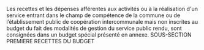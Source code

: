 Les recettes et les dépenses afférentes aux activités ou à la réalisation d'un service entrant dans le champ de compétence de la commune ou de l’établissement public de coopération intercommunale mais non inscrites au budget du fait des modalités de gestion du service public rendu, sont consignées dans un budget spécial présenté en annexe.
SOUS-SECTION PREMIERE
RECETTES DU BUDGET